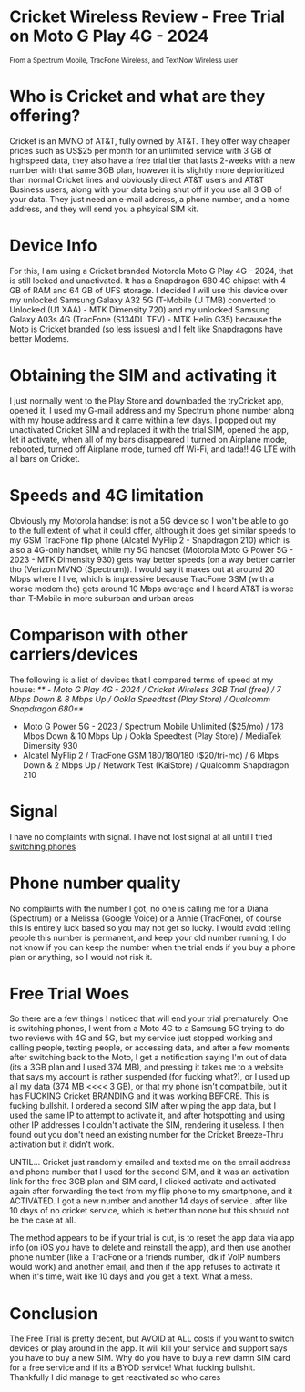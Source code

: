 # Cricket Wireless Review - Free Trial on Moto G Play 4G - 2024
<sub>From a Spectrum Mobile, TracFone Wireless, and TextNow Wireless user</sub>
# Who is Cricket and what are they offering?
Cricket is an MVNO of AT&T, fully owned by AT&T. They offer way cheaper prices such as US$25 per month for an unlimited service with 3 GB of highspeed data, they also have a free trial tier that lasts 2-weeks with a new number with that same 3GB plan, however it is slightly more deprioritized than normal Cricket lines and obviously direct AT&T users and AT&T Business users, along with your data being shut off if you use all 3 GB of your data. They just need an e-mail address, a phone number, and a home address, and they will send you a phsyical SIM kit.
# Device Info
For this, I am using a Cricket branded Motorola Moto G Play 4G - 2024, that is still locked and unactivated. It has a Snapdragon 680 4G chipset with 4 GB of RAM and 64 GB of UFS storage. I decided I will use this device over my unlocked Samsung Galaxy A32 5G (T-Mobile (U TMB) converted to Unlocked (U1 XAA) - MTK Dimensity 720) and my unlocked Samsung Galaxy A03s 4G (TracFone (S134DL TFV) - MTK Helio G35) because the Moto is Cricket branded (so less issues) and I felt like Snapdragons have better Modems.
# Obtaining the SIM and activating it
I just normally went to the Play Store and downloaded the tryCricket app, opened it, I used my G-mail address and my Spectrum phone number along with my house address and it came within a few days. I popped out my unactivated Cricket SIM and replaced it with the trial SIM, opened the app, let it activate, when all of my bars disappeared I turned on Airplane mode, rebooted, turned off Airplane mode, turned off Wi-Fi, and tada!! 4G LTE with all bars on Cricket.
# Speeds and 4G limitation
Obviously my Motorola handset is not a 5G device so I won't be able to go to the full extent of what it could offer, although it does get similar speeds to my GSM TracFone flip phone (Alcatel MyFlip 2 - Snapdragon 210) which is also a 4G-only handset, while my 5G handset (Motorola Moto G Power 5G - 2023 - MTK Dimensity 930) gets way better speeds (on a way better carrier tho (Verizon MVNO (Spectrum)).
I would say it maxes out at around 20 Mbps where I live, which is impressive because TracFone GSM (with a worse modem tho) gets around 10 Mbps average and I heard AT&T is worse than T-Mobile in more suburban and urban areas
# Comparison with other carriers/devices
The following is a list of devices that I compared terms of speed at my house: 
_** - Moto G Play 4G - 2024 / Cricket Wireless 3GB Trial (free) / 7 Mbps Down & 8 Mbps Up / Ookla Speedtest (Play Store) / Qualcomm Snapdragon 680**_
 - Moto G Power 5G - 2023 / Spectrum Mobile Unlimited ($25/mo) / 178 Mbps Down & 10 Mbps Up / Ookla Speedtest (Play Store) / MediaTek Dimensity 930
 - Alcatel MyFlip 2 / TracFone GSM 180/180/180 ($20/tri-mo) / 6 Mbps Down & 2 Mbps Up / Network Test (KaiStore) / Qualcomm Snapdragon 210
# Signal
I have no complaints with signal. I have not lost signal at all until I tried [switching phones](#free-trial-woes)
# Phone number quality
No complaints with the number I got, no one is calling me for a Diana (Spectrum) or a Melissa (Google Voice) or a Annie (TracFone), of course this is entirely luck based so you may not get so lucky. I would avoid telling people this number is permanent, and keep your old number running, I do not know if you can keep the number when the trial ends if you buy a phone plan or anything, so I would not risk it.
# Free Trial Woes
So there are a few things I noticed that will end your trial prematurely. One is switching phones, I went from a Moto 4G to a Samsung 5G trying to do two reviews with 4G and 5G, but my service just stopped working and calling people, texting people, or accessing data, and after a few moments after switching back to the Moto, I get a notification saying I'm out of data (its a 3GB plan and I used 374 MB), and pressing it takes me to a website that says my account is rather suspended (for fucking what?), or I used up all my data (374 MB <<<< 3 GB), or that my phone isn't compatibile, but it has FUCKING Cricket BRANDING and it was working BEFORE. This is fucking bullshit. I ordered a second SIM after wiping the app data, but I used the same IP to attempt to activate it, and after hotspotting and using other IP addresses I couldn't activate the SIM, rendering it useless. I then found out you don't need an existing number for the Cricket Breeze-Thru activation but it didn't work. 

UNTIL... Cricket just randomly emailed and texted me on the email address and phone number that I used for the second SIM, and it was an activation link for the free 3GB plan and SIM card, I clicked activate and activated again after forwarding the text from my flip phone to my smartphone, and it ACTIVATED. I got a new number and another 14 days of service.. after like 10 days of no cricket service, which is better than none but this should not be the case at all.

The method appears to be if your trial is cut, is to reset the app data via app info (on iOS you have to delete and reinstall the app), and then use another phone number (like a TracFone or a friends number, idk if VoIP numbers would work) and another email, and then if the app refuses to activate it when it's time, wait like 10 days and you get a text. What a mess.
# Conclusion
The Free Trial is pretty decent, but AVOID at ALL costs if you want to switch devices or play around in the app. It will kill your service and support says you have to buy a new SIM. Why do you have to buy a new damn SIM card for a free service and if its a BYOD service! What fucking bullshit. Thankfully I did manage to get reactivated so who cares
